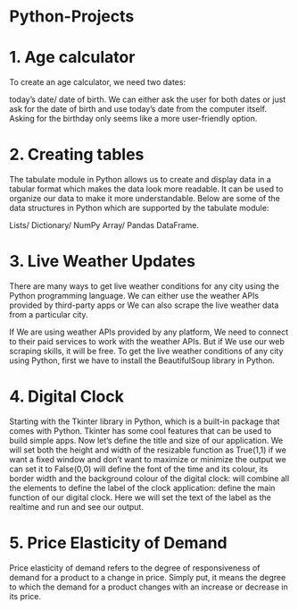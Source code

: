 # Python-Projects
# 1. Age calculator
To create an age calculator, we need two dates:

today’s date/
date of birth.
We can either ask the user for both dates or just ask for the date of birth and use today’s date from the computer itself. Asking for the birthday only seems like a more user-friendly option. 
# 2. Creating tables
The tabulate module in Python allows us to create and display data in a tabular format which makes the data look more readable. It can be used to organize our data to make it more understandable. Below are some of the data structures in Python which are supported by the tabulate module:

Lists/
Dictionary/
NumPy Array/
Pandas DataFrame.
# 3. Live Weather Updates
There are many ways to get live weather conditions for any city using the Python programming language. We can either use the weather APIs provided by third-party apps or We can also scrape the live weather data from a particular city.

If We are using weather APIs provided by any platform, We need to connect to their paid services to work with the weather APIs. But if We use our web scraping skills, it will be free.
To get the live weather conditions of any city using Python, first we have to install the BeautifulSoup library in Python.
# 4. Digital Clock
Starting with the Tkinter library in Python, which is a built-in package that comes with Python. 
Tkinter has some cool features that can be used to build simple apps.
Now let’s define the title and size of our application. 
We will set both the height and width of the resizable function as True(1,1) if we want a fixed window and don’t want to maximize or minimize the output we can set it to False(0,0)
will define the font of the time and its colour, its border width and the background colour of the digital clock:
will combine all the elements to define the label of the clock application:
define the main function of our digital clock. Here we will set the text of the label as the realtime and run and see our output.
# 5. Price Elasticity of Demand 
Price elasticity of demand refers to the degree of responsiveness of demand for a product to a change in price. Simply put, it means the degree to which the demand for a product changes with an increase or decrease in its price.
